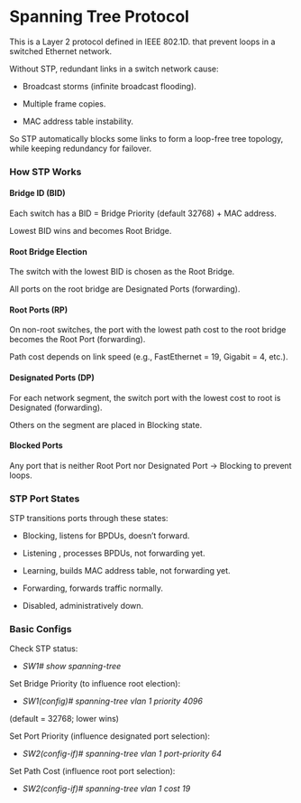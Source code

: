 # Spanning Tree Protocol

This is a Layer 2 protocol defined in IEEE 802.1D. that prevent loops in a switched Ethernet network.

Without STP, redundant links in a switch network cause:

* Broadcast storms (infinite broadcast flooding).

* Multiple frame copies.

* MAC address table instability.

So STP automatically blocks some links to form a loop-free tree topology, while keeping redundancy for failover.

### How STP Works

#### Bridge ID (BID)

Each switch has a BID = Bridge Priority (default 32768) + MAC address.

Lowest BID wins and becomes Root Bridge.

#### Root Bridge Election

The switch with the lowest BID is chosen as the Root Bridge.

All ports on the root bridge are Designated Ports (forwarding).

#### Root Ports (RP)

On non-root switches, the port with the lowest path cost to the root bridge becomes the Root Port (forwarding).

Path cost depends on link speed (e.g., FastEthernet = 19, Gigabit = 4, etc.).

#### Designated Ports (DP)

For each network segment, the switch port with the lowest cost to root is Designated (forwarding).

Others on the segment are placed in Blocking state.

#### Blocked Ports

Any port that is neither Root Port nor Designated Port → Blocking to prevent loops.

### STP Port States

STP transitions ports through these states:

* Blocking, listens for BPDUs, doesn’t forward.

* Listening , processes BPDUs, not forwarding yet.

* Learning, builds MAC address table, not forwarding yet.

* Forwarding, forwards traffic normally.

* Disabled, administratively down.

### Basic Configs

Check STP status:

* _SW1# show spanning-tree_


Set Bridge Priority (to influence root election):

* _SW1(config)# spanning-tree vlan 1 priority 4096_

(default = 32768; lower wins)

Set Port Priority (influence designated port selection):

* _SW2(config-if)# spanning-tree vlan 1 port-priority 64_

Set Path Cost (influence root port selection):

* _SW2(config-if)# spanning-tree vlan 1 cost 19_